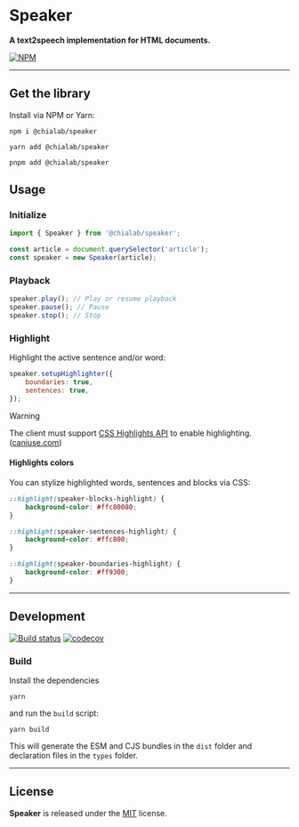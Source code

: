 # Speaker

**A text2speech implementation for HTML documents.**

[![NPM](https://img.shields.io/npm/v/@chialab/speaker.svg)](https://www.npmjs.com/package/@chialab/speaker)

---

## Get the library

Install via NPM or Yarn:

```
npm i @chialab/speaker
```

```
yarn add @chialab/speaker
```

```
pnpm add @chialab/speaker
```

## Usage

### Initialize

```js
import { Speaker } from '@chialab/speaker';

const article = document.querySelector('article');
const speaker = new Speaker(article);
```

### Playback

```js
speaker.play(); // Play or resume playback
speaker.pause(); // Pause
speaker.stop(); // Stop
```

### Highlight

Highlight the active sentence and/or word:

```js
speaker.setupHighlighter({
    boundaries: true,
    sentences: true,
});
```

> [!WARNING]  
> The client must support [CSS Highlights API](https://developer.mozilla.org/en-US/docs/Web/API/CSS_Custom_Highlight_API) to enable highlighting. ([caniuse.com](https://caniuse.com/mdn-api_highlight))

#### Highlights colors

You can stylize highlighted words, sentences and blocks via CSS:

```css
::highlight(speaker-blocks-highlight) {
    background-color: #ffc80080;
}

::highlight(speaker-sentences-highlight) {
    background-color: #ffc800;
}

::highlight(speaker-boundaries-highlight) {
    background-color: #ff9300;
}
```

---

## Development

[![Build status](https://github.com/chialab/speaker/workflows/Main/badge.svg)](https://github.com/chialab/speaker/actions?query=workflow%3ABuild)
[![codecov](https://codecov.io/gh/chialab/speaker/branch/main/graph/badge.svg)](https://codecov.io/gh/chialab/speaker)

### Build

Install the dependencies

```
yarn
```

and run the `build` script:

```
yarn build
```

This will generate the ESM and CJS bundles in the `dist` folder and declaration files in the `types` folder.

---

## License

**Speaker** is released under the [MIT](https://github.com/chialab/speaker/blob/main/LICENSE) license.
